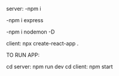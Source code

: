 server:
-npm i

-npm i express

-npm i nodemon -D


client:
npx create-react-app .




TO RUN APP: 

cd server: npm run dev
cd client: npm start 
